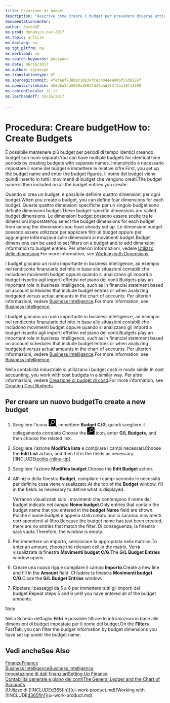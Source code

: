 ```yaml
---
title: Creazione di budget
description: "Descrive come creare i budget per prevedere diverse attività finanziarie e assegnare le dimensioni per scopi di business intelligence."
documentationcenter: 
author: SorenGP
ms.prod: dynamics-nav-2017
ms.topic: article
ms.devlang: na
ms.tgt_pltfrm: na
ms.workload: na
ms.search.keywords: postpone
ms.date: 06/16/2017
ms.author: sgroespe
ms.translationtype: HT
ms.sourcegitcommit: 4fefaef7380ac10836fcac404eea006f55d8556f
ms.openlocfilehash: db5d6a5ca5930a36824d37badff3f3aa18fa1289
ms.contentlocale: it-it
ms.lasthandoff: 10/16/2017

---
```

# <a name="how-to-create--budgets"></a><span data-ttu-id="37de1-103">Procedura: Creare budget</span><span class="sxs-lookup"><span data-stu-id="37de1-103">How to: Create  Budgets</span></span>
<span data-ttu-id="37de1-104">È possibile mantenere più budget per periodi di tempo identici creando budget con nomi separati.</span><span class="sxs-lookup"><span data-stu-id="37de1-104">You can have multiple budgets for identical time periods by creating budgets with separate names.</span></span> <span data-ttu-id="37de1-105">Innanzitutto è necessario impostare il nome del budget e immettere le relative cifre.</span><span class="sxs-lookup"><span data-stu-id="37de1-105">First, you set up the budget name and enter the budget figures.</span></span> <span data-ttu-id="37de1-106">Il nome del budget viene quindi inserito in tutti i movimenti di budget che vengono creati.</span><span class="sxs-lookup"><span data-stu-id="37de1-106">The budget name is then included on all the budget entries you create.</span></span>  

 <span data-ttu-id="37de1-107">Quando si crea un budget, è possibile definire quattro dimensioni per ogni budget.</span><span class="sxs-lookup"><span data-stu-id="37de1-107">When you create a budget, you can define four dimensions for each budget.</span></span> <span data-ttu-id="37de1-108">Queste quattro dimensioni specifiche per un singolo budget sono definite dimensioni budget.</span><span class="sxs-lookup"><span data-stu-id="37de1-108">These budget-specific dimensions are called budget dimensions.</span></span> <span data-ttu-id="37de1-109">Le dimensioni budget possono essere scelte tra le dimensioni impostate</span><span class="sxs-lookup"><span data-stu-id="37de1-109">You select the budget dimensions for each budget from among the dimensions you have already set up.</span></span> <span data-ttu-id="37de1-110">Le dimensioni budget possono essere utilizzate per applicare filtri ai budget oppure per aggiungere informazioni sulle dimensioni ai movimenti budget.</span><span class="sxs-lookup"><span data-stu-id="37de1-110">Budget dimensions can be used to set filters on a budget and to add dimension information to budget entries.</span></span> <span data-ttu-id="37de1-111">Per ulteriori informazioni, vedere [Utilizzo delle dimensioni](finance-dimensions.md).</span><span class="sxs-lookup"><span data-stu-id="37de1-111">For more information, see [Working with Dimensions](finance-dimensions.md).</span></span>

 <span data-ttu-id="37de1-112">I budget giocano un ruolo importante in business intelligence, ad esempio nel rendiconto finanziario definito in base alle situazioni contabili che includono movimenti budget oppure quando si analizzano gli importi a budget rispetto agli importi effettivi nel piano dei conti.</span><span class="sxs-lookup"><span data-stu-id="37de1-112">Budgets play an important role in business intelligence, such as in financial statement based on account schedules that include budget entries or when analyzing budgeted versus actual amounts in the chart of accounts.</span></span> <span data-ttu-id="37de1-113">Per ulteriori informazioni, vedere [Business Intelligence](bi.md).</span><span class="sxs-lookup"><span data-stu-id="37de1-113">For more information, see [Business Intelligence](bi.md).</span></span>

 <span data-ttu-id="37de1-114">I budget giocano un ruolo importante in business intelligence, ad esempio nel rendiconto finanziario definito in base alle situazioni contabili che includono movimenti budget oppure quando si analizzano gli importi a budget rispetto agli importi effettivi nel piano dei conti.</span><span class="sxs-lookup"><span data-stu-id="37de1-114">Budgets play an important role in business intelligence, such as in financial statement based on account schedules that include budget entries or when analyzing budgeted versus actual amounts in the chart of accounts.</span></span> <span data-ttu-id="37de1-115">Per ulteriori informazioni, vedere [Business Intelligence](bi.md).</span><span class="sxs-lookup"><span data-stu-id="37de1-115">For more information, see [Business Intelligence](bi.md).</span></span>

<span data-ttu-id="37de1-116">Nella contabilità industriale si utilizzano i budget costi in modo simile.</span><span class="sxs-lookup"><span data-stu-id="37de1-116">In cost accounting, you work with cost budgets in a similar way.</span></span> <span data-ttu-id="37de1-117">Per altre informazioni, vedere [Creazione di budget di costi](finance-create-cost-budgets.md).</span><span class="sxs-lookup"><span data-stu-id="37de1-117">For more information, see [Creating Cost Budgets](finance-create-cost-budgets.md).</span></span>    

## <a name="to-create-a-new-budget"></a><span data-ttu-id="37de1-118">Per creare un nuovo budget</span><span class="sxs-lookup"><span data-stu-id="37de1-118">To create a new budget</span></span>  

1. <span data-ttu-id="37de1-119">Scegliere l'icona ![Cerca pagina o report](media/ui-search/search_small.png "icona Cerca pagina o report"), immettere **Budget C/G**, quindi scegliere il collegamento correlato.</span><span class="sxs-lookup"><span data-stu-id="37de1-119">Choose the ![Search for Page or Report](media/ui-search/search_small.png "Search for Page or Report icon") icon, enter **G/L Budgets**, and then choose the related link.</span></span>  
2. <span data-ttu-id="37de1-120">Scegliere l'azione **Modifica lista** e compilare i campi necessari.</span><span class="sxs-lookup"><span data-stu-id="37de1-120">Choose the **Edit List** action, and then fill in the fields as necessary.</span></span> [!INCLUDE[tooltip-inline-tip](includes/tooltip-inline-tip_md.md)]  
3. <span data-ttu-id="37de1-121">Scegliere l'azione **Modifica budget**.</span><span class="sxs-lookup"><span data-stu-id="37de1-121">Choose the **Edit Budget** action.</span></span>
4. <span data-ttu-id="37de1-122">All'inizio della finestra **Budget**, compilare i campi secondo le necessità per definire cosa viene visualizzato.</span><span class="sxs-lookup"><span data-stu-id="37de1-122">At the top of the **Budget** window, fill in the fields as necessary to define what is displayed.</span></span>  

    <span data-ttu-id="37de1-123">Verranno visualizzati solo i movimenti che contengono il nome del budget indicato nel campo **Nome budget**.</span><span class="sxs-lookup"><span data-stu-id="37de1-123">Only entries that contain the budget name that you entered in the **budget Name** field are shown.</span></span> <span data-ttu-id="37de1-124">Poiché il nome budget è appena stato creato non ci saranno movimenti corrispondenti al filtro.</span><span class="sxs-lookup"><span data-stu-id="37de1-124">Because the budget name has just been created, there are no entries that match the filter.</span></span> <span data-ttu-id="37de1-125">Di conseguenza, la finestra sarà vuota.</span><span class="sxs-lookup"><span data-stu-id="37de1-125">Therefore, the window is empty.</span></span>  
5. <span data-ttu-id="37de1-126">Per immettere un importo, selezionare la appropriata nella matrice.</span><span class="sxs-lookup"><span data-stu-id="37de1-126">To enter an amount, choose the relevant cell in the matrix.</span></span> <span data-ttu-id="37de1-127">Verrà visualizzata la finestra **Movimenti budget C/G**.</span><span class="sxs-lookup"><span data-stu-id="37de1-127">The **G/L Budget Entries** window opens.</span></span>  
6. <span data-ttu-id="37de1-128">Creare una nuova riga e compilare il campo **Importo**.</span><span class="sxs-lookup"><span data-stu-id="37de1-128">Create a new line and fill in the **Amount** field.</span></span> <span data-ttu-id="37de1-129">Chiudere la finestra **Movimenti budget C/G**.</span><span class="sxs-lookup"><span data-stu-id="37de1-129">Close the **G/L Budget Entries** window.</span></span>  
7. <span data-ttu-id="37de1-130">Ripetere i passaggi da 5 a 6 per immettere tutti gli importi del budget.</span><span class="sxs-lookup"><span data-stu-id="37de1-130">Repeat steps 5 and 6 until you have entered all of the budget amounts.</span></span>  

> [!NOTE]  
>  <span data-ttu-id="37de1-131">Nella Scheda dettaglio **Filtri** è possibile filtrare le informazioni in base alle dimensioni di budget impostate per il nome del budget.</span><span class="sxs-lookup"><span data-stu-id="37de1-131">On the **Filters** FastTab, you can filter the budget information by budget dimensions you have set up under the budget name.</span></span>   

## <a name="see-also"></a><span data-ttu-id="37de1-132">Vedi anche</span><span class="sxs-lookup"><span data-stu-id="37de1-132">See Also</span></span>
[<span data-ttu-id="37de1-133">Finanze</span><span class="sxs-lookup"><span data-stu-id="37de1-133">Finance</span></span>](finance.md)  
[<span data-ttu-id="37de1-134">Business Intelligence</span><span class="sxs-lookup"><span data-stu-id="37de1-134">Business Intelligence</span></span>](bi.md)  
[<span data-ttu-id="37de1-135">Impostazione di dati finanziari</span><span class="sxs-lookup"><span data-stu-id="37de1-135">Setting Up Finance</span></span>](finance-setup-finance.md)  
[<span data-ttu-id="37de1-136">Contabilità generale e piano dei conti</span><span class="sxs-lookup"><span data-stu-id="37de1-136">The General Ledger and the Chart of Accounts</span></span>](finance-general-ledger.md)  
<span data-ttu-id="37de1-137">[Utilizzo di [!INCLUDE[d365fin](includes/d365fin_md.md)]](ui-work-product.md)</span><span class="sxs-lookup"><span data-stu-id="37de1-137">[Working with [!INCLUDE[d365fin](includes/d365fin_md.md)]](ui-work-product.md)</span></span>  

